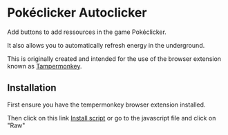 # Pokéclicker Autoclicker

Add buttons to add ressources in the game Pokéclicker.

It also allows you to automatically refresh energy in the underground.

This is originally created and intended for the use of the browser extension known as [Tampermonkey](https://www.tampermonkey.net/).

## Installation

First ensure you have the tempermonkey browser extension installed.

Then click on this link [Install script](https://github.com/artentica/pokeclicker-infinite-ressource/raw/main/pokeclickerInfiniteRessource.user.js) or go to the javascript file and click on "Raw"